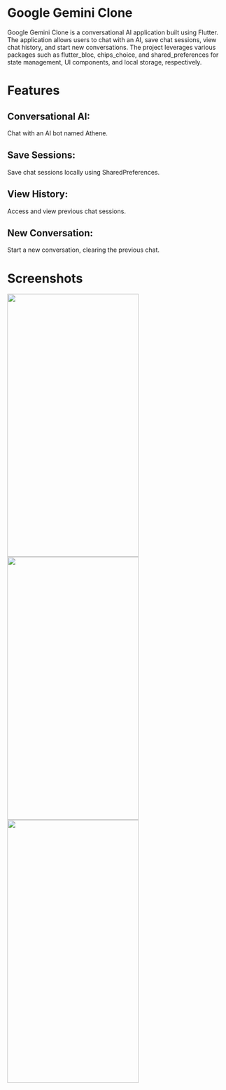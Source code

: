 # Google Gemini Clone
Google Gemini Clone is a conversational AI application built using Flutter. The application allows users to chat with an AI, save chat sessions, view chat history, and start new conversations. The project leverages various packages such as flutter_bloc, chips_choice, and shared_preferences for state management, UI components, and local storage, respectively.

# Features
## Conversational AI:
Chat with an AI bot named Athene.
## Save Sessions:
Save chat sessions locally using SharedPreferences.
## View History:
Access and view previous chat sessions.
## New Conversation:
Start a new conversation, clearing the previous chat.


# Screenshots
<img src="https://github.com/Simransingh010/GoogleGeminiClone/assets/73211327/f5fa09eb-938c-4a02-a436-fa77f6be2471" width="300" height="600">
<img src="https://github.com/Simransingh010/GoogleGeminiClone/assets/73211327/8e5fd7f4-2f29-4307-82c7-f0eea488eeba" width="300" height="600">
<img src="https://github.com/Simransingh010/GoogleGeminiClone/assets/73211327/f31935a8-5a67-4be7-a1f6-81cef4a19f50" width="300" height="600">




